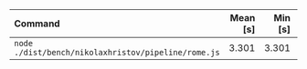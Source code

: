| Command | Mean [s] | Min [s] | Max [s] | Relative |
|:---|---:|---:|---:|---:|
| `node ./dist/bench/nikolaxhristov/pipeline/rome.js` | 3.301 | 3.301 | 3.301 | 1.00 |
